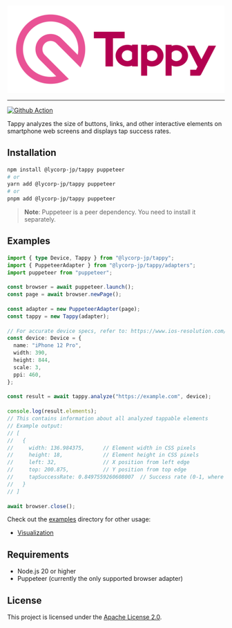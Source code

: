<div align="center">
  <img width="828" src="./logo.png" alt="Tappy" />
</div>

---

[![Github Action](https://github.com/yahoojapan/tappy/actions/workflows/ci.yml/badge.svg)](https://github.com/yahoojapan/tappy/actions/workflows/ci.yml)

Tappy analyzes the size of buttons, links, and other interactive elements on smartphone web screens and displays tap success rates.

## Installation

```bash
npm install @lycorp-jp/tappy puppeteer
# or
yarn add @lycorp-jp/tappy puppeteer
# or
pnpm add @lycorp-jp/tappy puppeteer
```

> **Note**: Puppeteer is a peer dependency. You need to install it separately.

## Examples

```typescript
import { type Device, Tappy } from "@lycorp-jp/tappy";
import { PuppeteerAdapter } from "@lycorp-jp/tappy/adapters";
import puppeteer from "puppeteer";

const browser = await puppeteer.launch();
const page = await browser.newPage();

const adapter = new PuppeteerAdapter(page);
const tappy = new Tappy(adapter);

// For accurate device specs, refer to: https://www.ios-resolution.com/
const device: Device = {
  name: "iPhone 12 Pro",
  width: 390,
  height: 844,
  scale: 3,
  ppi: 460,
};

const result = await tappy.analyze("https://example.com", device);

console.log(result.elements);
// This contains information about all analyzed tappable elements
// Example output:
// [
//   {
//     width: 136.984375,      // Element width in CSS pixels
//     height: 18,             // Element height in CSS pixels
//     left: 32,               // X position from left edge
//     top: 200.875,           // Y position from top edge
//     tapSuccessRate: 0.8497559260608007  // Success rate (0-1, where 1 is 100%)
//   }
// ]

await browser.close();
```

Check out the [examples](./examples) directory for other usage:

- [Visualization](./examples/visualization.ts)

## Requirements

- Node.js 20 or higher
- Puppeteer (currently the only supported browser adapter)

## License

This project is licensed under the [Apache License 2.0](LICENSE).
